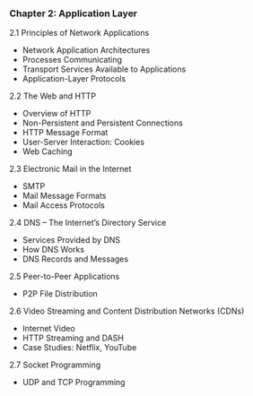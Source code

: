 ### **Chapter 2: Application Layer**

2.1 Principles of Network Applications

- Network Application Architectures
- Processes Communicating
- Transport Services Available to Applications
- Application-Layer Protocols

2.2 The Web and HTTP

- Overview of HTTP
- Non-Persistent and Persistent Connections
- HTTP Message Format
- User-Server Interaction: Cookies
- Web Caching

2.3 Electronic Mail in the Internet

- SMTP
- Mail Message Formats
- Mail Access Protocols

2.4 DNS – The Internet’s Directory Service

- Services Provided by DNS
- How DNS Works
- DNS Records and Messages

2.5 Peer-to-Peer Applications

- P2P File Distribution

2.6 Video Streaming and Content Distribution Networks (CDNs)

- Internet Video
- HTTP Streaming and DASH
- Case Studies: Netflix, YouTube

2.7 Socket Programming

- UDP and TCP Programming

